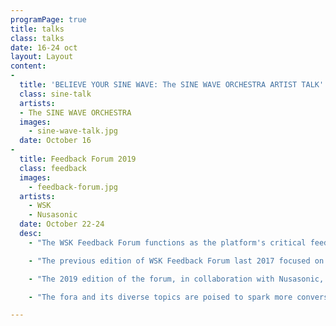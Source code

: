 ```yaml
---
programPage: true
title: talks
class: talks
date: 16-24 oct
layout: Layout
content:
-
  title: 'BELIEVE YOUR SINE WAVE: The SINE WAVE ORCHESTRA ARTIST TALK'
  class: sine-talk
  artists:
  - The SINE WAVE ORCHESTRA
  images:
    - sine-wave-talk.jpg
  date: October 16
-
  title: Feedback Forum 2019
  class: feedback
  images:
    - feedback-forum.jpg
  artists:
    - WSK
    - Nusasonic
  date: October 22-24
  desc:
    - "The WSK Feedback Forum functions as the platform's critical feedback mechanism configured towards the articulation of practices and communities, the encouragement of historiographic and critical methodologies to consequently spark innovation and new directions."

    - "The previous edition of WSK Feedback Forum last 2017 focused on sharing oral histories and ongoing research projects within the networks we are part of. The first forum featured personal accounts from our peers: artists who are also important organizers like Kok Siew Wai and Kim Ngoc. Among the presentations’ topics include the history of sound art in Japan, noise in Indonesia, and the expanding intersections of experimental music in Singapore. More importantly for the Philippines, we also recorded a panoply of oral histories from different generations of artists, who were involved in various moments and scenes, around the archipelago, concerning their respective practices as well as those of their peers."

    - "The 2019 edition of the forum, in collaboration with Nusasonic, takes a critical look at both historic and contemporary sound cultures particularly through issues of representation and discrepancies of power in worlds outside the West. Given the fascistic turn within and without the Southeast Asian region since the last edition of the forum, the idea that sound and music is also currency and power  — which can be harnessed to distract and/or pacify — is emphasized. Through six different panel presentations and discussions, we examine the aesthetics and politics of Philippine revolutionary music from the turn-of-the-century Katipunan era, to agit-folk and proletariat punk, to recent activist hip-hop; we unpack gendered artistic and musical expressions, institutional sexisms and racisms, as well as the tactics and networks we can tap to confront or circumvent them; we look back at composer ethnomusicologist Jose Maceda and argue how noise and Filipino Modernist art were co-opted and repurposed by the Marcosian state apparatus; we compare the differences and similarities between experimental music and sound art scenes in Asia and Africa, as well as the representational and ethical implications of their promotion in Europe in the throes of political correctness and identity politics; and lastly, we trace the emergence and impact of grassroots electronic dance music from the slums and borderlands of Southeast Asia."

    - "The fora and its diverse topics are poised to spark more conversation and research, to un-map the region in order to challenge new geographies and connections, and to increase awareness of the aesthetic and political dimensions of sonic practices."

---
```

